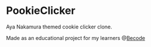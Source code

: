 # PookieClicker

Aya Nakamura themed cookie clicker clone.

Made as an educational project for my learners @[Becode](https://becode.org/)
